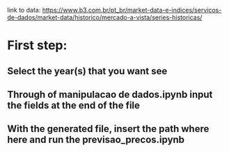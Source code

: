 link to data: https://www.b3.com.br/pt_br/market-data-e-indices/servicos-de-dados/market-data/historico/mercado-a-vista/series-historicas/

# First step:
##  Select the year(s) that you want see
##  Through of manipulacao de dados.ipynb input the fields at the end of the file
##  With the generated file, insert the path where here and run the previsao_precos.ipynb
